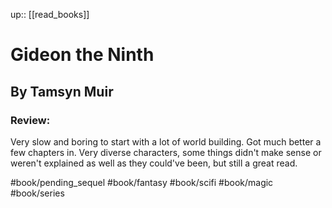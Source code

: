 up:: [[read_books]]

# Gideon the Ninth

## By Tamsyn Muir

### Review:

Very slow and boring to start with a lot of world building.
Got much better a few chapters in.
Very diverse characters, some things didn't make sense or weren't explained as well as they could've been, but still a great read.

#book/pending_sequel 
#book/fantasy #book/scifi #book/magic #book/series
